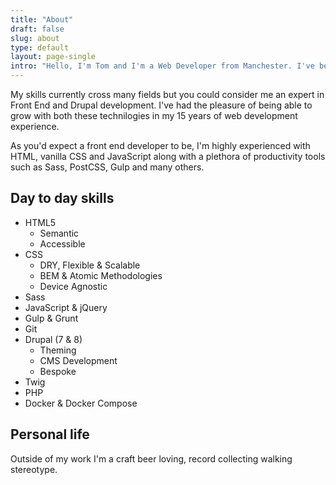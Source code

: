 ```yaml
---
title: "About"
draft: false
slug: about
type: default
layout: page-single
intro: "Hello, I'm Tom and I'm a Web Developer from Manchester. I've been developing websites commercially for over 10 years using a wide variety of platforms and technologies. I've worked with companies such as BooHoo, Royal Bank of Scotland, Umbro, Schwarzkpf and a large chunk of the UK's tourism sector."
---
```

My skills currently cross many fields but you could consider me an expert in Front End and Drupal development. I've had the pleasure of being able to grow with both these technilogies in my 15 years of web development experience.

As you'd expect a front end developer to be, I'm highly experienced with HTML, vanilla CSS and JavaScript along with a plethora of productivity tools such as Sass, PostCSS, Gulp and many others.

## Day to day skills

* HTML5
  * Semantic
  * Accessible
* CSS
  * DRY, Flexible & Scalable
  * BEM & Atomic Methodologies
  * Device Agnostic
* Sass
* JavaScript & jQuery
* Gulp & Grunt
* Git
* Drupal (7 & 8)
  * Theming
  * CMS Development
  * Bespoke
* Twig
* PHP
* Docker & Docker Compose

## Personal life

Outside of my work I'm a craft beer loving, record collecting walking stereotype.